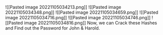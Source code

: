 ![[Pasted image 20221105034213.png]]
![[Pasted image 20221105034348.png]]
![[Pasted image 20221105034659.png]]
![[Pasted image 20221105034716.png]]
![[Pasted image 20221105034746.png]]
![[Pasted image 20221105034816.png]]
Now, we can Crack these Hashes and Find out the Password for John & Harold.